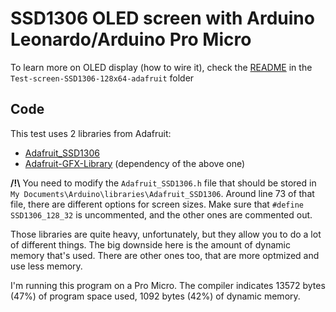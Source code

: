 # SSD1306 OLED screen with Arduino Leonardo/Arduino Pro Micro

To learn more on OLED display (how to wire it), check the [README](../Test-screen-SSD1306-128x64-adafruit/README.md) in the `Test-screen-SSD1306-128x64-adafruit` folder

## Code

This test uses 2 libraries from Adafruit:
* [Adafruit_SSD1306](https://github.com/adafruit/Adafruit_SSD1306)
* [Adafruit-GFX-Library](https://github.com/adafruit/Adafruit-GFX-Library) (dependency of the above one)

**/!\\** You need to modify the `Adafruit_SSD1306.h` file that should be stored in `My Documents\Arduino\libraries\Adafruit_SSD1306`. Around line 73 of that file, there are different options for screen sizes. Make sure that `#define SSD1306_128_32` is uncommented, and the other ones are commented out.

Those libraries are quite heavy, unfortunately, but they allow you to do a lot of different things. The big downside here is the amount of dynamic memory that's used. There are other ones too, that are more optmized and use less memory.

I'm running this program on a Pro Micro. The compiler indicates 13572 bytes (47%) of program space used, 1092 bytes (42%) of dynamic memory.
